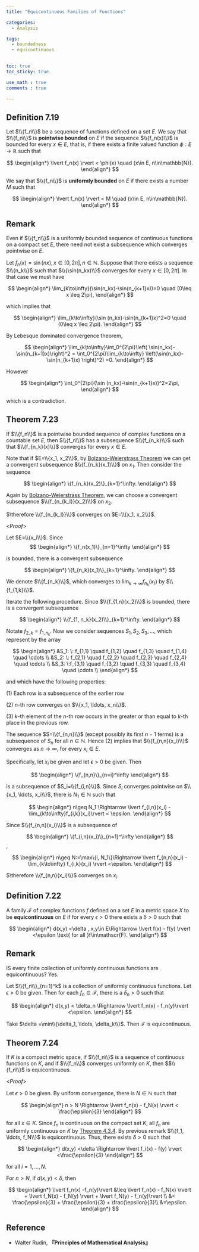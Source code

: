 ```yaml
---
title: "Equicontinuous Families of Functions"

categories:
  - Analysis

tags:
  - boundedness
  - equicontinuous 

 
toc: true
toc_sticky: true

use_math : true
comments : true

---
```


## Definition 7.19
Let $\\{f_n\\}$ be a sequence of functions defined on a set $E$. We say that $\\{f_n\\}$ is **pointwise bounded** on $E$ if the sequence $\\{f_n(x)\\}$ is bounded for every $x\in E$, that is, if there exists a finite valued function $\phi: E\to\mathbb{R}$ such that

$$
\begin{align*}
\lvert f_n(x) \rvert < \phi(x) \quad (x\in E, n\in\mathbb{N}).
\end{align*}
$$

We say that $\\{f_n\\}$ is **uniformly bounded** on $E$ if there exists a number $M$ such that

$$
\begin{align*}
\lvert f_n(x) \rvert < M \quad (x\in E, n\in\mathbb{N}).
\end{align*}
$$

## Remark
Even if $\\{f_n\\}$ is a uniformly bounded sequence of continuous functions on a compact set $E$, there need not exist a subsequence which converges pointwise on $E$.

Let $f_n(x) = \sin (nx), x\in [0,2\pi], n\in\mathbb{N}$. Suppose that there exists a sequence $\\{n_k\\}$ such that $\\{\sin(n_kx)\\}$ converges for every $x\in [0,2\pi]$. In that case we must have

$$
\begin{align*}
\lim_{k\to\infty}(\sin(n_kx)-\sin(n_{k+1}x))=0 \quad (0\leq x \leq 2\pi),
\end{align*}
$$

which implies that 


$$
\begin{align*}
\lim_{k\to\infty}(\sin (n_kx)-\sin(n_{k+1}x)^2=0 \quad (0\leq x \leq 2\pi).
\end{align*}
$$

By Lebesque dominated convergence theorem,


$$
\begin{align*}
\lim_{k\to\infty}\int_0^{2\pi}\left( \sin(n_kx)-\sin(n_{k+1}x)\right)^2 = \int_0^{2\pi}\lim_{k\to\infty} \left(\sin(n_kx)-\sin(n_{k+1}x) \right)^2) =0.
\end{align*}
$$

However

$$
\begin{align*}
\int_0^{2\pi}(\sin (n_kx)-\sin(n_{k+1}x))^2=2\pi,
\end{align*}
$$

which is a contradiction.

$$\tag*{$\square$}$$


## Theorem 7.23
If $\\{f_n\\}$ is a pointwise bounded sequence of complex functions on a countable set $E$, then $\\{f_n\\}$ has a subsequence $\\{f_{n_k}\\}$ such that $\\{f_{n_k}(x)\\}$ converges for every $x\in E$.


Note that if $E=\\{x_1, x_2\\}$, by [Bolzano-Weierstrass Theorem](https://seanie12.github.io/blog/analysis/subsequence-bolzano-weierstrass/#theorem-2410-bolzano-weierstrass-theorem) we can get a convergent subsequence $\\{f_{n_k}(x_1)\\}$ on $x_1$. Then consider the sequence 

$$
\begin{align*}
\{f_{n_k}(x_2)\}_{k=1}^\infty.
\end{align*}
$$

Again by [Bolzano-Weierstrass Theorem](https://seanie12.github.io/blog/analysis/subsequence-bolzano-weierstrass/#theorem-2410-bolzano-weierstrass-theorem), we can choose a convergent subsequence $\\{f_{n_{k_l}}(x_2)\\}$ on $x_2$.  

$\therefore \\{f_{n_{k_l}}\\}$ converges on $E=\\{x_1, x_2\\}$.

<*Proof*>

Let $E=\\{x_i\\}$. Since 
$$
\begin{align*}
\{f_n(x_1)\}_{n=1}^\infty
\end{align*}
$$ 

is bounded, there is a convergent subsequence 

$$
\begin{align*}
\{f_{n_k}(x_1)\}_{k=1}^\infty.
\end{align*}
$$

We denote $\\{f_{n_k}\\}$, which converges to $\lim_{k\to\infty}f_{n_k}(x_1)$ by $\\{f_{1,k}\\}$.

Iterate the following procedure. Since $\\{f_{1,n}(x_2)\\}$ is bounded, there is a convergent subsequence 

$$
\begin{align*}
\\{f_{1, n_k}(x_2)\\}_{k=1}^\infty.
\end{align*}
$$ 

Notate $f_{2,k}=f_{1,n_k}$. Now we consider sequences $S_1, S_2, S_3,\ldots$, which represent by the array


$$
\begin{align*}
&S_1: \: f_{1,1} \quad f_{1,2} \quad f_{1,3} \quad f_{1,4} \quad \cdots \\
&S_2: \: f_{2,1} \quad f_{2,2} \quad f_{2,3} \quad f_{2,4} \quad \cdots \\
&S_3: \:f_{3,1} \quad f_{3,2} \quad f_{3,3} \quad f_{3,4} \quad \cdots \\
\end{align*}
$$

and which have the following properties:

(1) Each row is a subsequence of the earlier row

(2)  $n$-th row converges on $\\{x_1, \ldots, x_n\\}$.

(3) $k$-th element of the $n$-th row occurs in the greater or than equal to $k$-th place in the previous row.

The sequence $S=\\{f_{n,n}\\}$ (except possibly its first $n-1$ terms) is a subsequence of $S_n$ for all $n\in\mathbb{N}$. Hence (2) implies that $\\{f_{n,n}(x_i)\\}$ converges as $n\to\infty$, for every $x_i\in E$.

Specifically, let $x_i$ be given and let $\epsilon >0$ be given. Then 

$$
\begin{align*}
\{f_{n,n}\}_{n=i}^\infty
\end{align*}
$$

 is a subsequence of $S_i=\\{f_{i,n}\\}$. Since $S_i$ converges pointwise on $\\{x_1, \ldots, x_i\\}$, there is $N_1\in\mathbb{N}$ such that 

$$
\begin{align*}
n\geq N_1 \Rightarrow \lvert f_{i,n}(x_i) - \lim_{k\to\infty}f_{i,k}(x_i)\rvert < \epsilon.
\end{align*}
$$

 Since $\\{f_{n,n}(x_i)\\}$ is a subsequence of 
 
$$
\begin{align*}
\{f_{i,n}(x_i)\}_{n=1}^\infty
\end{align*}
$$,  

$$
\begin{align*}
n\geq N:=\max\{i, N_1\}\Rightarrow \lvert f_{n,n}(x_i) - \lim_{k\to\infty} f_{i,k}(x_i) \rvert <\epsilon.
\end{align*}
$$

$\therefore \\{f_{n,n}(x_i)\\}$ converges on $x_i$.

$$\tag*{$\square$}$$

## Definition 7.22
A family $\mathscr{F}$ of complex functions $f$ defined on a set $E$ in a metric space $X$ to be **equicontinuous** on $E$ if for every $\epsilon>0$ there exists a $\delta>0$ such that 

$$
\begin{align*}
d(x,y) <\delta , x,y\in E\Rightarrow \lvert f(x) - f(y) \rvert <\epsilon \text{ for all }f\in\mathscr{F}.
\end{align*}
$$

## Remark
IS every finite collection of uniformly continuous functions are equicontinuous? Yes.

Let $\\{f_n\\}_{n=1}^k$ is a collection of uniformly continuous functions. Let $\epsilon > 0$ be given. Then for each $f_n\in\mathscr{F}$, there is a $\delta_n>0$ such that 

$$
\begin{align*}
d(x,y) < \delta_n \Rightarrow \lvert f_n(x) - f_n(y)\rvert <\epsilon.
\end{align*}
$$

Take $\delta =\min\\{\delta_1, \ldots, \delta_k\\}$. Then $\mathscr{F}$ is equicontinuous.

## Theorem 7.24
If $K$ is a compact metric space, if $\\{f_n\\}$ is a sequence of continuous functions on $K$, and if $\\{f_n\\}$ converges uniformly on $K$, then  $$\\{f_n\\}$ is equicontinuous.

<*Proof*> 

Let $\epsilon >0$ be given. By uniform convergence, there is $N\in\mathbb{N}$ such that 

$$
\begin{align*}
n > N \Rightarrow \lvert f_n(x) - f_N(x) \rvert < \frac{\epsilon}{3}
\end{align*}
$$

for all $x\in K$. Since $f_n$ is continuous on the compact set $K$, all $f_n$ are uniformly continuous  on $K$ by [Theorem 4.3.4](https://seanie12.github.io/blog/analysis/uniform-continuity/#theorem-434). By previous remark $\\{f_1, \ldots, f_N\\}$ is equicontinuous. Thus, there exists $\delta>0$ such that 

$$
\begin{align*}
d(x,y) <\delta \Rightarrow \lvert f_i(x) - f(y) \rvert <\frac{\epsilon}{3}
\end{align*}
$$

for all $i=1,\ldots, N$.

For $n> N$, if $d(x,y)<\delta$, then

$$
\begin{align*}
\lvert f_n(x) -f_n(y)\rvert &\leq \lvert f_n(x) - f_N(x) \rvert + \lvert f_N(x) - f_N(y) \rvert + \lvert f_N(y) - f_n(y)\rvert  \\
&< \frac{\epsilon}{3} + \frac{\epsilon}{3} + \frac{\epsilon}{3}\\
&=\epsilon.
\end{align*}
$$
 
$$\tag*{$\square$}$$

## Reference
- Walter Rudin, **『**Principles of Mathematical Analysis**』**
